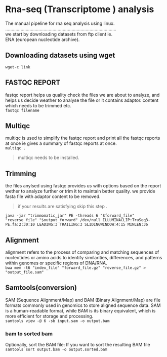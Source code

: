 # Rna-seq (Transcriptome ) analysis
The manual pipeline for  rna seq analysis using linux.  
.......................................................................................<br>
we start by downloading datasets from ftp client ie.<br> ENA (european nucleotide archive).<br>
## Downloading datasets using wget
`wget-c link`<br>
## FASTQC REPORT
fastqc report helps us quality check the files we are about to analyze, and helps us decide weather to analyse the file or it contains adaptor.
content which needs to be trimmed etc.<br>
`fastqc filename`<br>
## Multiqc
multiqc is used to simplify the fastqc report and print all the fastqc reports at once ie gives a summary of fastqc reports at once.<br>
`multiqc .`<br>
>multiqc needs to be installed.<br>
## Trimming
the files anylsed using fastqc provides us with options based on the report wether to analyze further or trim it to maintain better quality.
we provide fasta file with adaptor content to be removed.<br>
>if your results are satisfying skip this step .<br>

`java -jar "trimmomatic_jar" PE -threads 6 "$forward_file" "reverse_file" "$output_forward" /dev/null ILLUMINACLIP:TruSeq3-PE.fa:2:30:10 LEADING:3 TRAILING:3 SLIDINGWINDOW:4:15
MINLEN:36`<br>
## Alignment
alignment refers to the process of comparing and matching sequences of nucleotides or amino acids to identify similarities, differences, and patterns within genomes or specific regions of DNA/RNA.<br>
`bwa mem -t6 "index_file" "forward_file.gz" "reverse_file.gz" > "output_file.sam"`<br>
## Samtools(conversion)
SAM (Sequence Alignment/Map) and BAM (Binary Alignment/Map) are file formats commonly used in genomics to store aligned sequence data. SAM is a human-readable format, while BAM is its binary equivalent, which is more efficient for storage and processing.<br>
`samtools view -@ 6 -sb input.sam -o output.bam`<br>
### bam to sorted bam
Optionally, sort the BAM file: If you want to sort the resulting BAM file<br>
`samtools sort output.bam -o output.sorted.bam`<br>

